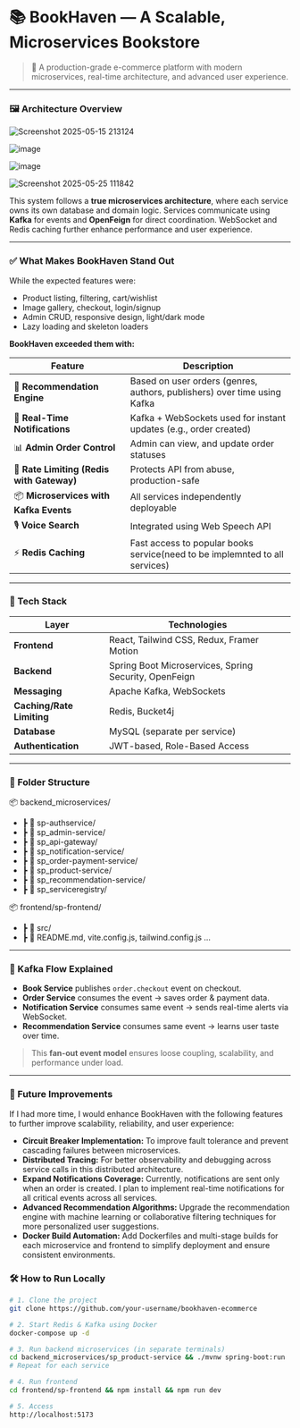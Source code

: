 # 📚 BookHaven — A Scalable, Microservices Bookstore

> 🎯 A production-grade e-commerce platform with modern microservices, real-time architecture, and advanced user experience.

---
### 🖼️ Architecture Overview

![Screenshot 2025-05-15 213124](https://github.com/user-attachments/assets/ddd7eccc-ebaf-448a-9241-abbdb24fbe1d)

![image](https://github.com/user-attachments/assets/0730eb96-185c-4775-a976-86d2323b3eb4) 


![image](https://github.com/user-attachments/assets/9153d4e5-26c1-48c8-b203-4e959bc328a1)

![Screenshot 2025-05-25 111842](https://github.com/user-attachments/assets/6bb3a51f-313c-4e6d-9d20-64a812681aa2)



This system follows a **true microservices architecture**, where each service owns its own database and domain logic. Services communicate using **Kafka** for events and **OpenFeign** for direct coordination. WebSocket and Redis caching further enhance performance and user experience.

---

### ✅ What Makes BookHaven Stand Out

While the expected features were:

- Product listing, filtering, cart/wishlist
- Image gallery, checkout, login/signup
- Admin CRUD, responsive design, light/dark mode
- Lazy loading and skeleton loaders

**BookHaven exceeded them with:**

| Feature | Description |
|--------|-------------|
| 🔁 **Recommendation Engine** | Based on user orders (genres, authors, publishers) over time using Kafka |
| 🔔 **Real-Time Notifications** | Kafka + WebSockets used for instant updates (e.g., order created) |
| 📊 **Admin Order Control** | Admin can view, and update order statuses |
| 🔐 **Rate Limiting (Redis with Gateway)** | Protects API from abuse, production-safe |
| 📦 **Microservices with Kafka Events** | All services independently deployable |
| 🎙️ **Voice Search** | Integrated using Web Speech API |
| ⚡ **Redis Caching** | Fast access to popular books service(need to be implemnted to all services) |

---

### 🔧 Tech Stack

| Layer | Technologies |
|-------|--------------|
| **Frontend** | React, Tailwind CSS, Redux, Framer Motion |
| **Backend** | Spring Boot Microservices, Spring Security, OpenFeign |
| **Messaging** | Apache Kafka, WebSockets |
| **Caching/Rate Limiting** | Redis, Bucket4j |
| **Database** | MySQL (separate per service) |
| **Authentication** | JWT-based, Role-Based Access |

---

### 📁 Folder Structure


📦 backend_microservices/
- ┣ 📂 sp-authservice/
- ┣ 📂 sp_admin-service/
- ┣ 📂 sp_api-gateway/
- ┣ 📂 sp_notification-service/
- ┣ 📂 sp_order-payment-service/
- ┣ 📂 sp_product-service/
- ┣ 📂 sp_recommendation-service/
- ┣ 📂 sp_serviceregistry/

📦 frontend/sp-frontend/
- ┣ 📂 src/
- ┣ 📄 README.md, vite.config.js, tailwind.config.js ...


---

### 🔁 Kafka Flow Explained

- **Book Service** publishes `order.checkout` event on checkout.
- **Order Service** consumes the event → saves order & payment data.
- **Notification Service** consumes same event → sends real-time alerts via WebSocket.
- **Recommendation Service** consumes same event → learns user taste over time.

> This **fan-out event model** ensures loose coupling, scalability, and performance under load.

---


### 🔮 Future Improvements

If I had more time, I would enhance BookHaven with the following features to further improve scalability, reliability, and user experience:

- **Circuit Breaker Implementation:** To improve fault tolerance and prevent cascading failures between microservices.
- **Distributed Tracing:** For better observability and debugging across service calls in this distributed architecture.
- **Expand Notifications Coverage:** Currently, notifications are sent only when an order is created. I plan to implement real-time notifications for all critical events across all services.
- **Advanced Recommendation Algorithms:** Upgrade the recommendation engine with machine learning or collaborative filtering techniques for more personalized user suggestions.
- **Docker Build Automation:** Add Dockerfiles and multi-stage builds for each microservice and frontend to simplify deployment and ensure consistent environments.



### 🛠️ How to Run Locally

```bash
# 1. Clone the project
git clone https://github.com/your-username/bookhaven-ecommerce

# 2. Start Redis & Kafka using Docker
docker-compose up -d

# 3. Run backend microservices (in separate terminals)
cd backend_microservices/sp_product-service && ./mvnw spring-boot:run
# Repeat for each service

# 4. Run frontend
cd frontend/sp-frontend && npm install && npm run dev

# 5. Access
http://localhost:5173


